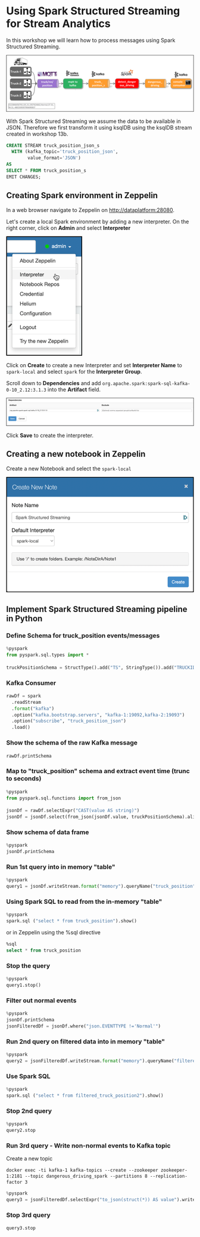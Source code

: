 # Using Spark Structured Streaming for Stream Analytics

In this workshop we will learn how to process messages using Spark Structured Streaming.

![Alt Image Text](./images/stream-processing-with-spark-overview.png "Schema Registry UI")

With Spark Structured Streaming we assume the data to be available in JSON. Therefore we first transform it using ksqlDB using the ksqlDB stream created in workshop 13b.

```sql
CREATE STREAM truck_position_json_s
  WITH (kafka_topic='truck_position_json',
        value_format='JSON')
AS
SELECT * FROM truck_position_s
EMIT CHANGES;
```

## Creating Spark environment in Zeppelin

In a web browser navigate to Zeppelin on <http://dataplatform:28080>.

Let's create a local Spark environment by adding a new interpreter. On the right corner, click on **Admin** and select **Interpreter**

![Alt Image Text](./images/create-interpreter.png "Schema Registry UI")

Click on **Create** to create a new Interpreter and set **Interpreter Name** to `spark-local` and select `spark` for the **Interpreter Group**.

Scroll down to **Dependencies** and add `org.apache.spark:spark-sql-kafka-0-10_2.12:3.1.3` into the **Artifact** field.

![Alt Image Text](./images/dependencies.png "Schema Registry UI")

Click **Save** to create the interpreter.

## Creating a new notebook in Zeppelin

Create a new Notebook and select the `spark-local`

![Alt Image Text](./images/create-notebook.png "Schema Registry UI")

## Implement Spark Structured Streaming pipeline in Python

### Define Schema for truck_position events/messages

```python
%pyspark
from pyspark.sql.types import *

truckPositionSchema = StructType().add("TS", StringType()).add("TRUCKID",StringType()).add("DRIVERID", LongType()).add("ROUTEID", LongType()).add("EVENTTYPE", StringType()).add("LATITUDE", DoubleType()).add("LONGITUDE", DoubleType()).add("CORRELATIONID", StringType()) 
```

### Kafka Consumer

```python
rawDf = spark
  .readStream
  .format("kafka")
  .option("kafka.bootstrap.servers", "kafka-1:19092,kafka-2:19093")
  .option("subscribe", "truck_position_json")
  .load()
```

### Show the schema of the raw Kafka message

```python
rawDf.printSchema
```

### Map to "truck_position" schema and extract event time (trunc to seconds)  
```python
%pyspark
from pyspark.sql.functions import from_json

jsonDf = rawDf.selectExpr("CAST(value AS string)")
jsonDf = jsonDf.select(from_json(jsonDf.value, truckPositionSchema).alias("json")).selectExpr("json.*", "cast(cast (json.timestamp as double) / 1000 as timestamp) as eventTime")
```

### Show schema of data frame 
```python
%pyspark
jsonDf.printSchema
```

### Run 1st query into in memory "table"

```python
%pyspark
query1 = jsonDf.writeStream.format("memory").queryName("truck_position").start()
```

### Using Spark SQL to read from the in-memory "table"

```python
%pyspark
spark.sql ("select * from truck_position").show()
```

or in Zeppelin using the %sql directive

```sql
%sql
select * from truck_position

```

### Stop the query

```python
%pyspark
query1.stop()
```

### Filter out normal events

```python
%pyspark
jsonDf.printSchema
jsonFilteredDf = jsonDf.where("json.EVENTTYPE !='Normal'")
```

### Run 2nd query on filtered data into in memory "table"

```python
%pyspark
query2 = jsonFilteredDf.writeStream.format("memory").queryName("filtered_truck_position").start()
```

### Use Spark SQL

```python
%pyspark
spark.sql ("select * from filtered_truck_position2").show()  
```

### Stop 2nd query

```python
%pyspark
query2.stop
```

### Run 3rd query - Write non-normal events to Kafka topic

Create a new topic

```
docker exec -ti kafka-1 kafka-topics --create --zookeeper zookeeper-1:2181 --topic dangerous_driving_spark --partitions 8 --replication-factor 3
```

```python
%pyspark
query3 = jsonFilteredDf.selectExpr("to_json(struct(*)) AS value").writeStream.format("kafka").option("kafka.bootstrap.servers", "kafka-1:19092").option("topic","dangerous_driving_spark").option("checkpointLocation", "/tmp").start()    
```

### Stop 3rd query

```python
query3.stop
```

